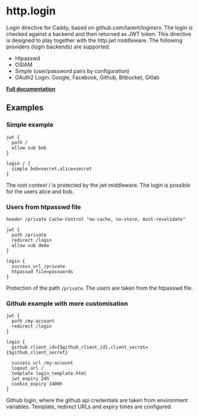 # http.login

Login directive for Caddy, based on github.com/tarent/loginsrv. The login is checked against a backend and then returned
as JWT token. This directive is designed to play together with the http.jwt middleware. The following providers (login
backends) are supported: 

* Htpasswd 
* OSIAM 
* Simple (user/password pairs by configuration) 
* OAuth2 Login: Google, Facebook, Github, Bitbucket, Gitlab

**[Full documentation](https://github.com/tarent/loginsrv/tree/master/caddy/README.md)**

## Examples

### Simple example

``` caddyfile
jwt {
  path /
  allow sub bob
}

login / {
  simple bob=secret,alice=secret
}
```

The root context / is protected by the jwt middleware. The login is possible for the users alice and bob.

### Users from htpasswd file

``` caddyfile
header /private Cache-Control "no-cache, no-store, must-revalidate"
  
jwt {
  path /private
  redirect /login
  allow sub demo
}

login {
  success_url /private
  htpasswd file=passwords
}
```

Protection of the path `/private`. The users are taken from the htpasswd file.

### Github example with more customisation

``` caddyfile
jwt {
  path /my-account
  redirect /login
}

login {
  github client_id={$github_client_id},client_secret={$github_client_secret}

  success_url /my-account
  logout_url /
  template login_template.html
  jwt_expiry 24h
  cookie_expiry 2400h
}
```

Github login, where the github api credentials are taken from environment variables. Template, redirect URLs and expiry
times are configured.
